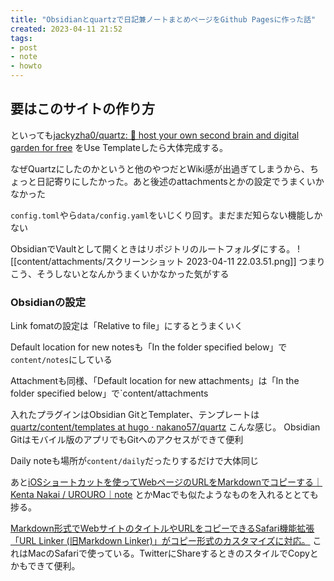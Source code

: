 ```yaml
---
title: "Obsidianとquartzで日記兼ノートまとめページをGithub Pagesに作った話"
created: 2023-04-11 21:52
tags:
- post
- note
- howto
---
```


## 要はこのサイトの作り方

といっても[jackyzha0/quartz: 🌱 host your own second brain and digital garden for free](https://github.com/jackyzha0/quartz) をUse Templateしたら大体完成する。

なぜQuartzにしたのかというと他のやつだとWiki感が出過ぎてしまうから、ちょっと日記寄りにしたかった。あと後述のattachmentsとかの設定でうまくいかなかった

`config.toml`やら`data/config.yaml`をいじくり回す。まだまだ知らない機能しかない

ObsidianでVaultとして開くときはリポジトリのルートフォルダにする。
![[content/attachments/スクリーンショット 2023-04-11 22.03.51.png]]
つまりこう、そうしないとなんかうまくいかなかった気がする

### Obsidianの設定

Link fomatの設定は「Relative to file」にするとうまくいく

Default location for new notesも「In the folder specified below」で`content/notes`にしている

Attachmentも同様、「Default location for new attachments」は「In the folder specified below」で`content/attachments

入れたプラグインはObsidian GitとTemplater、テンプレートは[quartz/content/templates at hugo · nakano57/quartz](https://github.com/nakano57/quartz/tree/hugo/content/templates) こんな感じ。
Obsidian Gitはモバイル版のアプリでもGitへのアクセスができて便利

Daily noteも場所が`content/daily`だったりするだけで大体同じ

あと[iOSショートカットを使ってWebページのURLをMarkdownでコピーする｜Kenta Nakai / UROURO｜note](https://note.com/urouro_net/n/n5ddba05aff45) とかMacでも似たようなものを入れるととても捗る。

[Markdown形式でWebサイトのタイトルやURLをコピーできるSafari機能拡張「URL Linker (旧Markdown Linker)」がコピー形式のカスタマイズに対応。](https://applech2.com/archives/20210907-url-linker-for-safari-now-available.html) これはMacのSafariで使っている。TwitterにShareするときのスタイルでCopyとかもできて便利。
